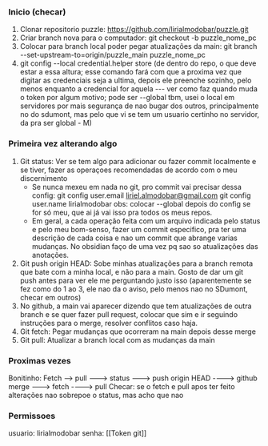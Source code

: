 ### Inicio (checar)

1) Clonar repositorio puzzle:
	https://github.com/lirialmodobar/puzzle.git
2) Criar branch nova para o computador:
	git checkout -b puzzle_nome_pc
3) Colocar para branch local poder pegar atualizações da main:
   git branch --set-upstream-to=origin/puzzle_main puzzle_nome_pc
4) git config --local credential.helper store (de dentro do repo, o que deve estar a essa altura; esse comando fará com que a proxima vez que digitar as credenciais seja a ultima, depois ele preenche sozinho, pelo menos enquanto a credencial for aquela --- ver como faz quando muda o token por algum motivo; pode ser --global tbm, usei o local em servidores por mais segurança de nao bugar dos outros, principalmente no do sdumont, mas pelo que  vi se tem um usuario certinho no servidor, da pra ser global - M)
### Primeira vez alterando algo 

1) Git status: Ver se tem algo para adicionar ou fazer commit localmente e se tiver, fazer as operaçoes recomendadas de acordo com o meu discernimento
	- Se nunca mexeu em nada no git, pro commit vai precisar dessa config:
		git config user.email liriel.almodobar@gmail.com 
		git config user.name lirialmodobar
		obs: colocar --global depois do config se for só meu, que ai já vai isso pra todos os meus repos.
	- Em geral, a cada operação feita com um arquivo indicada pelo status e pelo meu bom-senso, fazer um commit especifico, pra ter uma descrição de cada coisa e nao um commit que abrange varias mudanças. No obsidian faço de uma vez pq sao so atualizações das anotações.
2) Git push origin HEAD: Sobe minhas atualizações para a branch remota que bate com a minha local, e não para a main. Gosto de dar um git push antes para ver ele me perguntando justo isso (aparentemente se fez como do 1 ao 3, ele nao da o aviso, pelo menos nao no SDumont, checar em outros)
3) No github, a main vai aparecer dizendo que tem atualizações de outra branch e se quer fazer pull request, colocar que sim e ir seguindo instruções para o merge, resolver conflitos caso haja.
4) Git fetch: Pegar mudanças que ocorreram na main depois desse merge
5) Git pull: Atualizar a branch local com as mudanças da main
### Proximas vezes

Bonitinho: Fetch --> pull --->  status ---> push origin HEAD ----> github merge ---> fetch ----> pull
Checar: se o fetch e  pull apos ter feito alterações nao sobrepoe o status, mas acho que nao
### Permissoes

usuario: lirialmodobar
senha: [[Token git]]


